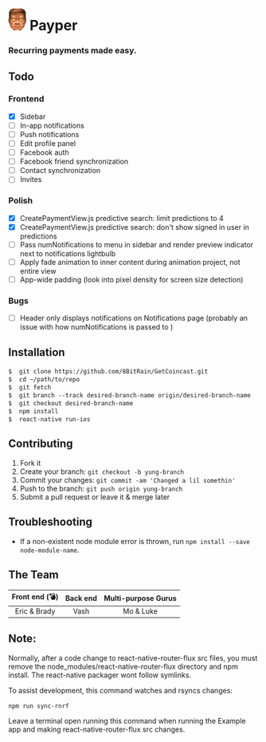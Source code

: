 # ![](./godmode.png) **Payper**
### Recurring payments made easy.

## Todo

### Frontend
- [x] Sidebar
- [ ] In-app notifications
- [ ] Push notifications
- [ ] Edit profile panel
- [ ] Facebook auth
- [ ] Facebook friend synchronization
- [ ] Contact synchronization
- [ ] Invites

### Polish
- [X] CreatePaymentView.js predictive search: limit predictions to 4
- [X] CreatePaymentView.js predictive search: don't show signed in user in predictions
- [ ] Pass numNotifications to menu in sidebar and render preview indicator next to notifications lightbulb
- [ ] Apply fade animation to inner content during animation project, not entire view
- [ ] App-wide padding (look into pixel density for screen size detection)

### Bugs
- [ ] Header only displays notifications on Notifications page (probably an
  issue with how numNotifications is passed to <Content />)

## Installation
```
$  git clone https://github.com/8BitRain/GetCoincast.git
$  cd ~/path/to/repo
$  git fetch
$  git branch --track desired-branch-name origin/desired-branch-name
$  git checkout desired-branch-name
$  npm install
$  react-native run-ios
```

## Contributing
1. Fork it
2. Create your branch: `git checkout -b yung-branch`
3. Commit your changes: `git commit -am 'Changed a lil somethin'`
4. Push to the branch: `git push origin yung-branch`
5. Submit a pull request or leave it & merge later

## Troubleshooting
* If a non-existent node module error is thrown, run `npm install --save node-module-name`.

## The Team
| Front end (💣)       | Back end  | Multi-purpose Gurus|
|:--------------------:|:---------:|:------------------:|
| Eric & Brady         | Vash      | Mo & Luke          |

## Note:
Normally, after a code change to react-native-router-flux src files,
you must remove the node_modules/react-native-router-flux directory
and npm install.  The react-native packager wont follow symlinks.

To assist development, this command watches and rsyncs changes:

```
npm run sync-rnrf
```

Leave a terminal open running this command when running the Example
app and making react-native-router-flux src changes.
